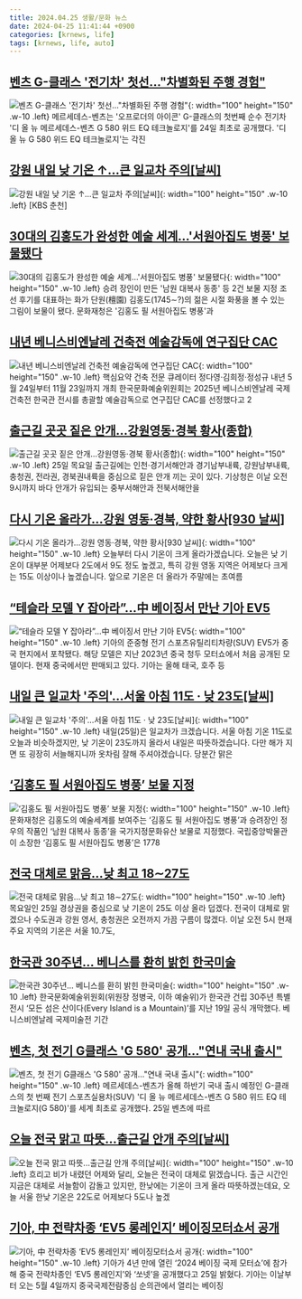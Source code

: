 ```yaml
---
title: 2024.04.25 생활/문화 뉴스
date: 2024-04-25 11:41:44 +0900
categories: [krnews, life]
tags: [krnews, life, auto]
---
```

## [벤츠 G-클래스 '전기차' 첫선…"차별화된 주행 경험"](https://n.news.naver.com/mnews/article/079/0003888848)

![벤츠 G-클래스 '전기차' 첫선…"차별화된 주행 경험"](https://mimgnews.pstatic.net/image/origin/079/2024/04/24/3888848.jpg?type=nf220_150){: width="100" height="150" .w-10 .left}
메르세데스-벤츠는 '오프로더의 아이콘' G-클래스의 첫번째 순수 전기차 '디 올 뉴 메르세데스-벤츠 G 580 위드 EQ 테크놀로지'를 24일 최초로 공개했다. '디 올 뉴 G 580 위드 EQ 테크놀로지'는 각진

## [강원 내일 낮 기온 ↑…큰 일교차 주의[날씨]](https://n.news.naver.com/mnews/article/056/0011708408)

![강원 내일 낮 기온 ↑…큰 일교차 주의[날씨]](https://mimgnews.pstatic.net/image/origin/056/2024/04/24/11708408.jpg?type=nf220_150){: width="100" height="150" .w-10 .left}
[KBS 춘천]

## [30대의 김홍도가 완성한 예술 세계…'서원아집도 병풍' 보물됐다](https://n.news.naver.com/mnews/article/001/0014651296)

![30대의 김홍도가 완성한 예술 세계…'서원아집도 병풍' 보물됐다](https://mimgnews.pstatic.net/image/origin/001/2024/04/25/14651296.jpg?type=nf220_150){: width="100" height="150" .w-10 .left}
승려 장인이 만든 '남원 대복사 동종' 등 2건 보물 지정 조선 후기를 대표하는 화가 단원(檀園) 김홍도(1745∼?)의 젊은 시절 화풍을 볼 수 있는 그림이 보물이 됐다. 문화재청은 '김홍도 필 서원아집도 병풍'과

## [내년 베니스비엔날레 건축전 예술감독에 연구집단 CAC](https://n.news.naver.com/mnews/article/079/0003889091)

![내년 베니스비엔날레 건축전 예술감독에 연구집단 CAC](https://mimgnews.pstatic.net/image/origin/079/2024/04/25/3889091.jpg?type=nf220_150){: width="100" height="150" .w-10 .left}
핵심요약 건축 전문 큐레이터 정다영·김희정·정성규 내년 5월 24일부터 11월 23일까지 개최 한국문화예술위원회는 2025년 베니스비엔날레 국제건축전 한국관 전시를 총괄할 예술감독으로 연구집단 CAC를 선정했다고 2

## [출근길 곳곳 짙은 안개…강원영동·경북 황사(종합)](https://n.news.naver.com/mnews/article/421/0007502671)

![출근길 곳곳 짙은 안개…강원영동·경북 황사(종합)](https://mimgnews.pstatic.net/image/origin/421/2024/04/25/7502671.jpg?type=nf220_150){: width="100" height="150" .w-10 .left}
25일 목요일 출근길에는 인천·경기서해안과 경기남부내륙, 강원남부내륙, 충청권, 전라권, 경북권내륙을 중심으로 짙은 안개 끼는 곳이 있다. 기상청은 이날 오전 9시까지 바다 안개가 유입되는 중부서해안과 전북서해안을

## [다시 기온 올라가…강원 영동·경북, 약한 황사[930 날씨]](https://n.news.naver.com/mnews/article/056/0011708828)

![다시 기온 올라가…강원 영동·경북, 약한 황사[930 날씨]](https://mimgnews.pstatic.net/image/origin/056/2024/04/25/11708828.jpg?type=nf220_150){: width="100" height="150" .w-10 .left}
오늘부터 다시 기온이 크게 올라가겠습니다. 오늘은 낮 기온이 대부분 어제보다 2도에서 9도 정도 높겠고, 특히 강원 영동 지역은 어제보다 크게는 15도 이상이나 높겠습니다. 앞으로 기온은 더 올라가 주말에는 초여름

## [“테슬라 모델 Y 잡아라”...中 베이징서 만난 기아 EV5](https://n.news.naver.com/mnews/article/243/0000058868)

![“테슬라 모델 Y 잡아라”...中 베이징서 만난 기아 EV5](https://mimgnews.pstatic.net/image/origin/243/2024/04/24/58868.jpg?type=nf220_150){: width="100" height="150" .w-10 .left}
기아의 준중형 전기 스포츠유틸리티차량(SUV) EV5가 중국 현지에서 포착됐다. 해당 모델은 지난 2023년 중국 청두 모터쇼에서 처음 공개된 모델이다. 현재 중국에서만 판매되고 있다. 기아는 올해 태국, 호주 등

## [내일 큰 일교차 '주의'…서울 아침 11도 · 낮 23도[날씨]](https://n.news.naver.com/mnews/article/055/0001149883)

![내일 큰 일교차 '주의'…서울 아침 11도 · 낮 23도[날씨]](https://mimgnews.pstatic.net/image/origin/055/2024/04/24/1149883.jpg?type=nf220_150){: width="100" height="150" .w-10 .left}
내일(25일)은 일교차가 크겠습니다. 서울 아침 기온 11도로 오늘과 비슷하겠지만, 낮 기온이 23도까지 올라서 내일은 따뜻하겠습니다. 다만 해가 지면 또 굉장히 서늘해지니까 옷차림 잘해 주셔야겠습니다. 당분간 맑은

## [‘김홍도 필 서원아집도 병풍’ 보물 지정](https://n.news.naver.com/mnews/article/031/0000831513)

![‘김홍도 필 서원아집도 병풍’ 보물 지정](https://mimgnews.pstatic.net/image/origin/031/2024/04/25/831513.jpg?type=nf220_150){: width="100" height="150" .w-10 .left}
문화재청은 김홍도의 예술세계를 보여주는 ‘김홍도 필 서원아집도 병풍’과 승려장인 정우의 작품인 ‘남원 대복사 동종’을 국가지정문화유산 보물로 지정했다. 국립중앙박물관이 소장한 ‘김홍도 필 서원아집도 병풍’은 1778

## [전국 대체로 맑음…낮 최고 18∼27도](https://n.news.naver.com/mnews/article/001/0014651126)

![전국 대체로 맑음…낮 최고 18∼27도](https://mimgnews.pstatic.net/image/origin/001/2024/04/25/14651126.jpg?type=nf220_150){: width="100" height="150" .w-10 .left}
목요일인 25일 경상권을 중심으로 낮 기온이 25도 이상 올라 덥겠다. 전국이 대체로 맑겠으나 수도권과 강원 영서, 충청권은 오전까지 가끔 구름이 많겠다. 이날 오전 5시 현재 주요 지역의 기온은 서울 10.7도,

## [한국관 30주년… 베니스를 환히 밝힌 한국미술](https://n.news.naver.com/mnews/article/020/0003561186)

![한국관 30주년… 베니스를 환히 밝힌 한국미술](https://mimgnews.pstatic.net/image/origin/020/2024/04/25/3561186.jpg?type=nf220_150){: width="100" height="150" .w-10 .left}
한국문화예술위원회(위원장 정병국, 이하 예술위)가 한국관 건립 30주년 특별 전시 ‘모든 섬은 산이다(Every Island is a Mountain)’를 지난 19일 공식 개막했다. 베니스비엔날레 국제미술전 기간

## [벤츠, 첫 전기 G클래스 'G 580' 공개…"연내 국내 출시"](https://n.news.naver.com/mnews/article/003/0012511431)

![벤츠, 첫 전기 G클래스 'G 580' 공개…"연내 국내 출시"](https://mimgnews.pstatic.net/image/origin/003/2024/04/25/12511431.jpg?type=nf220_150){: width="100" height="150" .w-10 .left}
메르세데스-벤츠가 올해 하반기 국내 출시 예정인 G-클래스의 첫 번째 전기 스포츠실용차(SUV) '디 올 뉴 메르세데스-벤츠 G 580 위드 EQ 테크놀로지(G 580)'를 세계 최초로 공개했다. 25일 벤츠에 따르

## [오늘 전국 맑고 따뜻...출근길 안개 주의[날씨]](https://n.news.naver.com/mnews/article/052/0002027356)

![오늘 전국 맑고 따뜻...출근길 안개 주의[날씨]](https://mimgnews.pstatic.net/image/origin/052/2024/04/25/2027356.jpg?type=nf220_150){: width="100" height="150" .w-10 .left}
흐리고 비가 내렸던 어제와 달리, 오늘은 전국이 대체로 맑겠습니다. 출근 시간인 지금은 대체로 서늘함이 감돌고 있지만, 한낮에는 기온이 크게 올라 따뜻하겠는데요, 오늘 서울 한낮 기온은 22도로 어제보다 5도나 높겠

## [기아, 中 전략차종 ‘EV5 롱레인지’ 베이징모터쇼서 공개](https://n.news.naver.com/mnews/article/009/0005293757)

![기아, 中 전략차종 ‘EV5 롱레인지’ 베이징모터쇼서 공개](https://mimgnews.pstatic.net/image/origin/009/2024/04/25/5293757.jpg?type=nf220_150){: width="100" height="150" .w-10 .left}
기아가 4년 만에 열린 ‘2024 베이징 국제 모터쇼’에 참가해 중국 전략차종인 ‘EV5 롱레인지’와 ‘쏘넷’을 공개했다고 25일 밝혔다. 기아는 이날부터 오는 5월 4일까지 중국국제전람중심 순의관에서 열리는 베이징

